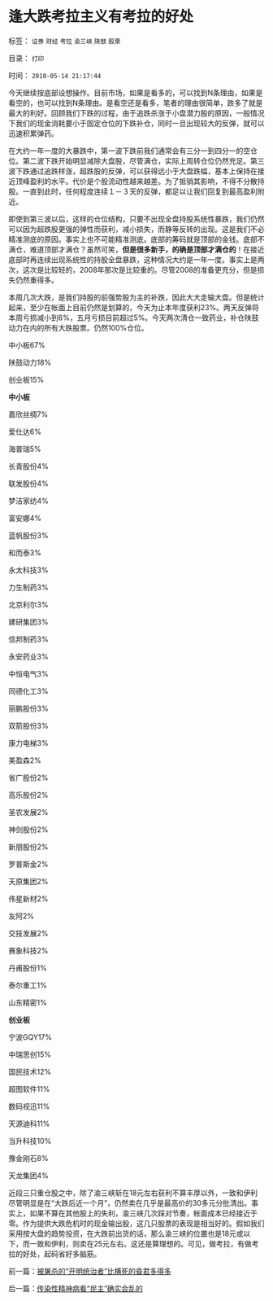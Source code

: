 # 逢大跌考拉主义有考拉的好处

标签： `证券` `财经` `考拉` `渝三峡` `陕鼓` `股票` 

目录： `打印`

时间： `2010-05-14 21:17:44`

今天继续按底部设想操作。目前市场，如果是看多的，可以找到N条理由，如果是看空的，也可以找到N条理由。是看空还是看多，笔者的理由很简单，跌多了就是最大的利好。回顾我们下跌的过程，由于追跌杀涨于小盘潜力股的原因，一般情况下我们的现金消耗要小于固定仓位的下跌补仓，同时一旦出现较大的反弹，就可以迅速积累弹药。

在大约一年一度的大暴跌中，第一波下跌前我们通常会有三分一到四分一的空仓位。第二波下跌开始明显减除大盘股，尽管满仓，实际上周转仓位仍然充足。第三波下跌通过追跌样涨，超跌股的反弹，可以获得远小于大盘跌幅，基本上保持在接近顶峰盈利的水平。代价是个股流动性越来越差。为了抵销其影响，不得不分散持股。一直到此时，任何程度连续１－３天的反弹，都足以让我们回复到最高盈利附近。

即使到第三波以后，这样的仓位结构，只要不出现全盘持股系统性暴跌，我们仍然可以因为超跌股更强的弹性而获利，减小损失，而静等反转的出现。这是我们不必精准测底的原因。事实上也不可能精准测底。底部的筹码就是顶部的金钱。底部不满仓，难道顶部才满仓？虽然可笑，**但是很多新手，的确是顶部才满仓的**！在接近底部时再连续出现系统性的持股全盘暴跌，这种情况大约是一年一度。事实上是两次，这次是比较轻的，2008年那次是比较重的。尽管2008的准备更充分，但是损失仍然重得多。

本周几次大跌，是我们持股的前强势股为主的补跌，因此大大走输大盘。但是统计起来，至少在帐面上目前仍然是划算的，今天为止本年度获利23%。两天反弹将本周亏损减小到6%，五月亏损目前超过5%。今天两次清仓一致药业，补仓陕鼓动力在内的所有大跌股票。仍然100%仓位。

中小板67%

陕鼓动力18%

创业板15%

**中小板**

嘉欣丝绸7%

爱仕达6%

海普瑞5%

长青股份4%

联发股份4%

梦洁家纺4%

富安娜4%

蓝帆股份3%

和而泰3%

永太科技3%

力生制药3%

北京利尔3%

建研集团3%

信邦制药3%

永安药业3%

中恒电气3%

同德化工3%

丽鹏股份3%

双箭股份3%

康力电梯3%

美盈森2%

省广股份2%

高乐股份2%

圣农发展2%

神剑股份2%

新朋股份2%

罗普斯金2%

天原集团2%

伟星新材2%

友阿2%

交技发展2%

赛象科技2%

丹甫股份1%

泰尔重工1%

山东精密1%

**创业板**

宁波GQY17%

中瑞思创15%

国民技术12%

超图软件11%

数码视迅11%

天源迪科11%

当升科技10%

豫金刚石8%

天龙集团4%

近段三只重仓股之中，除了渝三峡斩在18元左右获利不算丰厚以外，一致和伊利尽管明显是在“大跌后近一个月”，仍然卖在几乎是最高价的30多元分批清出。事实上，如果不算在其他股上的失利，渝三峡几次踩对节奏，帐面成本已经接近于零。作为提供大跌危机时的现金输出股，这几只股票的表现是相当好的。假如我们采用按大盘的趋势投资，在大跌前出货的话，那么渝三峡的位置也是18元或以下，而一致和伊利，则卖在25元左右。这还是算理想的。可见，做考拉，有做考拉的好处，起码省好多脑筋。



前一篇：[被屠杀的“开明统治者”比横死的昏君多得多](../../../2010/5/14/被屠杀的“开明统治者”比横死的昏君多得多.md)

后一篇：[传染性精神病看“民主”确实会乱的](../../../2010/5/14/传染性精神病看“民主”确实会乱的.md)